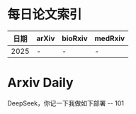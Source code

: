# 每日论文索引

| 日期 | arXiv | bioRxiv | medRxiv |
|------|-------|---------|---------|
| 2025 | - | - | - |

































































































































# Arxiv Daily


DeepSeek，你记一下我做如下部署 -- 101
